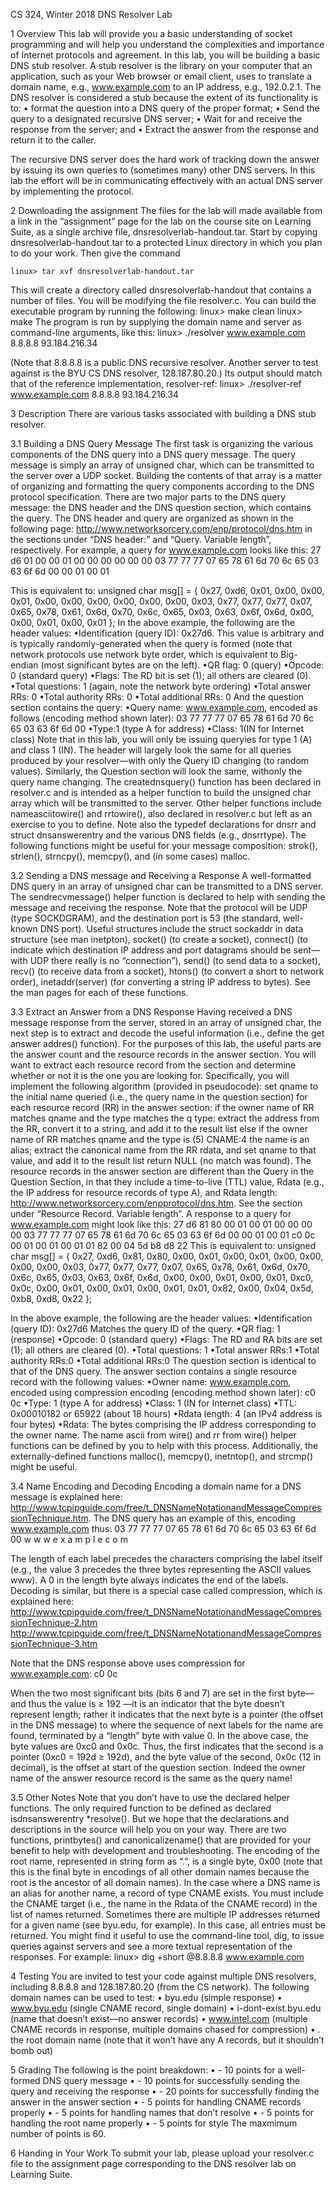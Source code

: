 CS 324, Winter 2018
DNS Resolver Lab

1  Overview
This lab will provide you a basic understanding of socket programming and will help you understand the complexities and importance of Internet protocols and agreement. In this lab, you will be building a basic DNS stub resolver. A stub resolver is the library on your computer that an application, such as your Web browser or email client, uses to translate a domain name, e.g., www.example.com to an IP address, e.g., 192.0.2.1. The DNS resolver is considered a stub because the extent of its functionality is to:
    • format the question into a DNS query of the proper format;
    • Send the query to a designated recursive DNS server;
    • Wait for and receive the response from the server; and
    • Extract the answer from the response and return it to the caller.

The recursive DNS server does the hard work of tracking down the answer by issuing its own queries to (sometimes many) other DNS servers.
In this lab the effort will be in communicating effectively with an actual DNS server by implementing the protocol.

2  Downloading the assignment
The files for the lab will made available from a link in the “assignment” page for the lab on the course site on Learning Suite, as a single archive file, dnsresolverlab-handout.tar.
Start by copying dnsresolverlab-handout.tar to a protected Linux directory in which you plan to do your work. Then give the command

    linux> tar xvf dnsresolverlab-handout.tar

This will create a directory called dnsresolverlab-handout that contains a number of files. You will be modifying the file resolver.c.
You can build the executable program by running the following:
    linux> make clean
    linux> make
The program is run by supplying the domain name and server as command-line arguments, like this:
    linux> ./resolver www.example.com 8.8.8.8
    93.184.216.34

(Note that 8.8.8.8 is a public DNS recursive resolver. Another server to test against is the BYU CS DNS resolver, 128.187.80.20.)
Its output should match that of the reference implementation, resolver-ref:
    linux> ./resolver-ref www.example.com 8.8.8.8
    93.184.216.34

3  Description
There are various tasks associated with building a DNS stub resolver.

3.1  Building a DNS Query Message
The first task is organizing the various components of the DNS query into a DNS query message. The query message is simply an array of unsigned char, which can be transmitted to the server over a UDP socket. Building the contents of that array is a matter of organizing and formatting the query components according to the DNS protocol specification. There are two major parts to the DNS query message: the DNS header and the DNS question section, which contains the query. The DNS header and query are organized as shown in the following page: http://www.networksorcery.com/enp/protocol/dns.htm in the sections under “DNS header:” and “Query. Variable length”, respectively. For example, a query for www.example.com looks like this:
27 d6 01 00
00 01 00 00
00 00 00 00
03 77 77 77
07 65 78 61
6d 70 6c 65
03 63 6f 6d
00 00 01 00
01

This is equivalent to:
unsigned char msg[] = {
0x27, 0xd6, 0x01, 0x00,
0x00, 0x01, 0x00, 0x00,
0x00, 0x00, 0x00, 0x00,
0x03, 0x77, 0x77, 0x77,
0x07, 0x65, 0x78, 0x61,
0x6d, 0x70, 0x6c, 0x65,
0x03, 0x63, 0x6f, 0x6d,
0x00, 0x00, 0x01, 0x00,
0x01
};
In the above example, the following are the header values:
    •Identification (query ID): 0x27d6. This value is arbitrary and is typically randomly-generated when the query is formed (note that network protocols use network byte order, which is equivalent to Big-endian (most significant bytes are on the left).
    •QR flag: 0 (query)
    •Opcode: 0 (standard query)
    •Flags: The RD bit is set (1); all others are cleared (0).
    •Total questions: 1 (again, note the network byte ordering)
    •Total answer RRs: 0
    •Total authority RRs: 0
    •Total additional RRs: 0 And the question section contains the query:
    •Query name: www.example.com, encoded as follows (encoding method shown later):
    03 77 77 77
    07 65 78 61
    6d 70 6c 65
    03 63 6f 6d
    00
    •Type:1 (type A for address)
    •Class: 1(IN for Internet class) Note that in this lab, you will only be issuing queryies for type 1 (A) and class 1 (IN). The header will largely look the same for all queries produced by your resolver—with only the Query ID changing (to random values). Similarly, the Question section will look the same, withonly the query name changing. The creatednsquery() function has been declared in resolver.c and is intended as a helper function to build the unsigned char array which will be transmitted to the server. Other helper functions include nameasciitowire() and rrtowire(), also declared in resolver.c but left as an exercise to you to define. Note also the typedef declarations for dnsrr and struct dnsanswerentry and the various DNS fields (e.g., dnsrrtype). The following functions might be useful for your message composition: strok(), strlen(), strncpy(), memcpy(), and (in some cases) malloc.

3.2  Sending a DNS message and Receiving a Response
A well-formatted DNS query in an array of unsigned char can be transmitted to a DNS server. The sendrecvmessage() helper function is declared to help with sending the message and receiving the response. Note that the protocol will be UDP (type SOCKDGRAM), and the destination port is 53 (the standard, well-known DNS port). Useful structures include the struct sockaddr in data structure (see man inetpton), socket() (to create a socket), connect() (to indicate which destination IP address and port datagrams should be sent—with UDP there really is no “connection”), send() (to send data to a socket), recv() (to receive data from a socket), htons() (to convert a short to network order), inetaddr(server) (for converting a string IP address to bytes). See the man pages for each of these functions.

3.3  Extract an Answer from a DNS Response
Having received a DNS message response from the server, stored in an array of unsigned char, the next step is to extract and decode the useful information (i.e., define the get answer addres() function). For the purposes of this lab, the useful parts are the answer count and the resource records in the answer section. You will want to extract each resource record from the section and determine whether or not it is the one you are looking for. Specifically, you will implement the following algorithm (provided in pseudocode): set qname to the initial name queried (i.e., the query name in the question section) for each resource record (RR) in the answer section: if the owner name of RR matches qname and the type matches the q type: extract the address from the RR, convert it to a string, and add it to the result list else if the owner name of RR matches qname and the type is (5) CNAME:4 the name is an alias; extract the canonical name from the RR rdata, and set qname to that value, and add it to the result list return NULL (no match was found). The resource records in the answer section are different than the Query in the Question Section, in that they include a time-to-live (TTL) value, Rdata (e.g., the IP address for resource records of type A), and Rdata length: http://www.networksorcery.com/enpprotocol/dns.htm. See the section under “Resource Record. Variable length”. A response to a query for www.example.com might look like this:
    27 d6 81 80
    00 01 00 01
    00 00 00 00
    03 77 77 77
    07 65 78 61
    6d 70 6c 65
    03 63 6f 6d
    00 00 01 00
    01 c0 0c 00
    01 00 01 00
    01 01 82 00
    04 5d b8 d8
    22
This is equivalent to:
    unsigned char msg[] = {
    0x27, 0xd6, 0x81, 0x80,
    0x00, 0x01, 0x00, 0x01,
    0x00, 0x00, 0x00, 0x00,
    0x03, 0x77, 0x77, 0x77,
    0x07, 0x65, 0x78, 0x61,
    0x6d, 0x70, 0x6c, 0x65,
    0x03, 0x63, 0x6f, 0x6d,
    0x00, 0x00, 0x01, 0x00,
    0x01, 0xc0, 0x0c, 0x00,
    0x01, 0x00, 0x01, 0x00,
    0x01, 0x01, 0x82, 0x00,
    0x04, 0x5d, 0xb8, 0xd8,
    0x22
    };

In the above example, the following are the header values:
    •Identification (query ID): 0x27d6 Matches the query ID of the query.
    •QR flag: 1 (response)
    •Opcode: 0 (standard query)
    •Flags: The RD and RA bits are set (1); all others are cleared (0).
    •Total questions: 1
    •Total answer RRs:1
    •Total authority RRs:0
    •Total additional RRs:0 The question section is identical to that of the DNS query. The answer section contains a single resource record with the following values:
    •Owner name: www.example.com, encoded using compression encoding (encoding method shown later): c0 0c
    •Type: 1 (type A for address)
    •Class: 1 (IN for Internet class)
    •TTL: 0x00010182 or 65922 (about 18 hours)
    •Rdata length: 4 (an IPv4 address is four bytes)
    •Rdata: The bytes comprising the IP address corresponding to the owner name. The name ascii from wire() and rr from wire() helper functions can be defined by you to help with this process. Additionally, the externally-defined functions malloc(), memcpy(), inetntop(), and strcmp() might be useful.

3.4  Name Encoding and Decoding
Encoding a domain name for a DNS message is explained here: http://www.tcpipguide.com/free/t_DNSNameNotationandMessageCompressionTechnique.htm. The DNS query has an example of this, encoding www.example.com thus: 
    03 77 77 77 07 65 78 61 6d 70 6c 65 03 63 6f 6d 00 
       w  w  w     e  x  a  m  p  l  e     c  o  m

The length of each label precedes the characters comprising the label itself (e.g., the value 3 precedes the three bytes representing the ASCII values www). A 0 in the length byte always indicates the end of the labels. Decoding is similar, but there is a special case called compression, which is explained here:
http://www.tcpipguide.com/free/t_DNSNameNotationandMessageCompressionTechnique-2.htm
http://www.tcpipguide.com/free/t_DNSNameNotationandMessageCompressionTechnique-3.htm

Note that the DNS response above uses compression for
www.example.com: c0 0c

When the two most significant bits (bits 6 and 7) are set in the first byte—and thus the value is ≥ 192 —it is an indicator that the byte doesn’t represent length; rather it indicates that the next byte is a pointer (the offset in the DNS message) to where the sequence of next labels for the name are found, terminated by a “length” byte with value 0. In the above case, the byte values are 0xc0 and 0x0c. Thus, the first indicates that the second is a pointer (0xc0 = 192d ≥ 192d), and the byte value of the second, 0x0c (12 in decimal), is the offset at start of the question section. Indeed the owner name of the answer resource record is the same as the query name!

3.5  Other Notes
Note that you don’t have to use the declared helper functions. The only required function to be defined as declared isdnsanswerentry *resolve(). But we hope that the declarations and descriptions in the source will help you on your way. There are two functions, printbytes() and canonicalizename() that are provided for your benefit to help with development and troubleshooting. The encoding of the root name, represented in string form as “.”, is a single byte, 0x00 (note that this is the final byte in encodings of all other domain names because the root is the ancestor of all domain names). In the case where a DNS name is an alias for another name, a record of type CNAME exists. You must include the CNAME target (i.e., the name in the Rdata of the CNAME record) in the list of names returned. Sometimes there are multiple IP addresses returned for a given name (see byu.edu, for example). In this case, all entries must be returned. You might find it useful to use the command-line tool, dig, to issue queries against servers and see a more textual representation of the responses. For example:
    linux> dig +short @8.8.8.8 www.example.com

4  Testing
You are invited to test your code against multiple DNS resolvers, including 8.8.8.8 and 128.187.80.20 (from the CS network). The following domain names can be used to test:
    • byu.edu (simple response)
    • www.byu.edu (single CNAME record, single domain)
    • i-dont-exist.byu.edu (name that doesn’t exist—no answer records)
    • www.intel.com (multiple CNAME records in response, multiple domains chased for compression)
    • . the root domain name (note that it won’t have any A records, but it shouldn’t bomb out)

5  Grading
The following is the point breakdown:
    • - 10 points for a well-formed DNS query message
    • - 10 points for successfully sending the query and receiving the response
    • - 20 points for successfully finding the answer in the answer section
    • - 5 points for handling CNAME records properly
    • - 5 points for handling names that don’t resolve
    • - 5 points for handling the root name properly
    • - 5 points for style
The maxmimum number of points is 60.

6  Handing in Your Work
To submit your lab, please upload your resolver.c file to the assignment page corresponding to the DNS resolver lab on Learning Suite.
